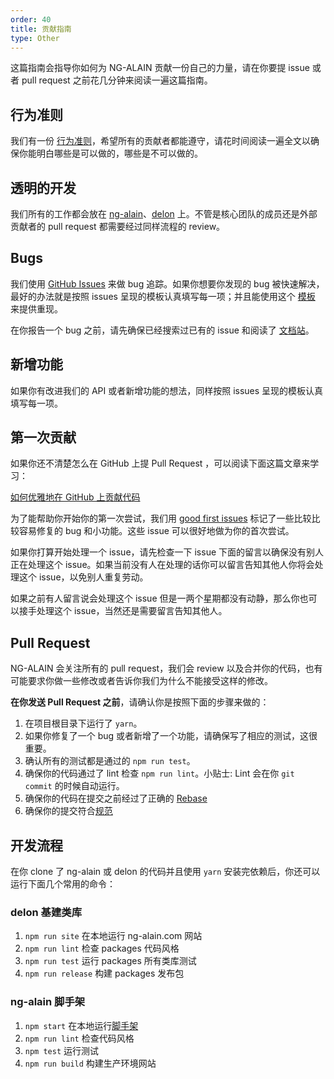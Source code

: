 ```yaml
---
order: 40
title: 贡献指南
type: Other
---
```


这篇指南会指导你如何为 NG-ALAIN 贡献一份自己的力量，请在你要提 issue 或者 pull request 之前花几分钟来阅读一遍这篇指南。

## 行为准则

我们有一份 [行为准则](https://github.com/ng-alain/delon/blob/master/CODE_OF_CONDUCT.md)，希望所有的贡献者都能遵守，请花时间阅读一遍全文以确保你能明白哪些是可以做的，哪些是不可以做的。

## 透明的开发

我们所有的工作都会放在 [ng-alain](https://github.com/ng-alain/ng-alain)、[delon](https://github.com/ng-alain/delon) 上。不管是核心团队的成员还是外部贡献者的 pull request 都需要经过同样流程的 review。

## Bugs

我们使用 [GitHub Issues](https://github.com/ng-alain/ng-alain/issues) 来做 bug 追踪。如果你想要你发现的 bug 被快速解决，最好的办法就是按照 issues 呈现的模板认真填写每一项；并且能使用这个 [模板](https://stackblitz.com/edit/ng-alain-setup) 来提供重现。

在你报告一个 bug 之前，请先确保已经搜索过已有的 issue 和阅读了 [文档站](https://ng-alain.com/)。

## 新增功能

如果你有改进我们的 API 或者新增功能的想法，同样按照 issues 呈现的模板认真填写每一项。

## 第一次贡献

如果你还不清楚怎么在 GitHub 上提 Pull Request ，可以阅读下面这篇文章来学习：

[如何优雅地在 GitHub 上贡献代码](https://segmentfault.com/a/1190000000736629)

为了能帮助你开始你的第一次尝试，我们用 [good first issues](https://github.com/ng-alain/ng-alain/labels/good%20first%20issues) 标记了一些比较比较容易修复的 bug 和小功能。这些 issue 可以很好地做为你的首次尝试。

如果你打算开始处理一个 issue，请先检查一下 issue 下面的留言以确保没有别人正在处理这个 issue。如果当前没有人在处理的话你可以留言告知其他人你将会处理这个 issue，以免别人重复劳动。

如果之前有人留言说会处理这个 issue 但是一两个星期都没有动静，那么你也可以接手处理这个 issue，当然还是需要留言告知其他人。

## Pull Request

NG-ALAIN 会关注所有的 pull request，我们会 review 以及合并你的代码，也有可能要求你做一些修改或者告诉你我们为什么不能接受这样的修改。

**在你发送 Pull Request 之前**，请确认你是按照下面的步骤来做的：

1. 在项目根目录下运行了 `yarn`。
2. 如果你修复了一个 bug 或者新增了一个功能，请确保写了相应的测试，这很重要。
3. 确认所有的测试都是通过的 `npm run test`。
4. 确保你的代码通过了 lint 检查 `npm run lint`。小贴士: Lint 会在你 `git commit` 的时候自动运行。
5. 确保你的代码在提交之前经过了正确的 [Rebase](https://www.digitalocean.com/community/tutorials/how-to-rebase-and-update-a-pull-request)
6. 确保你的提交符合[规范](https://github.com/ng-alain/delon/blob/master/CONTRIBUTING.md#-commit-message-guidelines)

## 开发流程

在你 clone 了 ng-alain 或 delon 的代码并且使用 `yarn` 安装完依赖后，你还可以运行下面几个常用的命令：

### delon 基建类库

1. `npm run site` 在本地运行 ng-alain.com 网站
2. `npm run lint` 检查 packages 代码风格
3. `npm run test` 运行 packages 所有类库测试
4. `npm run release` 构建 packages 发布包

### ng-alain 脚手架

1. `npm start` 在本地运行[脚手架](https://ng-alain.surge.sh/)
2. `npm run lint` 检查代码风格
3. `npm test` 运行测试
4. `npm run build` 构建生产环境网站
